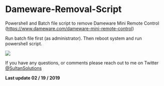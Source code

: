 # Dameware-Removal-Script

Powershell and Batch file script to remove Dameware Mini Remote Control (https://www.dameware.com/dameware-mini-remote-control)

Run batch file first (as administrator). Then reboot system and run powershell script. 

<img src="https://i.imgur.com/fSWlxHx.png">

If you have any questions, or comments please reach out to me on Twitter <a href="https://twitter.com/sultansolutions"> @SultanSolutions </a> 



**Last update 02 / 19 / 2019** 
